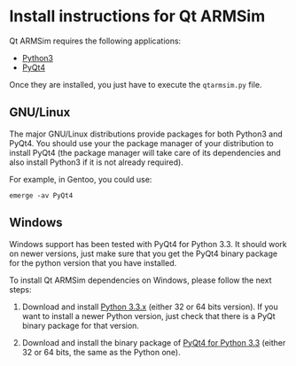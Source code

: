Install instructions for Qt ARMSim
==================================

Qt ARMSim requires the following applications:

  * [Python3](https://www.python.org/)
  * [PyQt4](http://www.riverbankcomputing.co.uk/software/pyqt/intro)
  
Once they are installed, you just have to execute the `qtarmsim.py`
file.


GNU/Linux
---------

The major GNU/Linux distributions provide packages for both Python3
and PyQt4. You should use your the package manager of your
distribution to install PyQt4 (the package manager will take care of
its dependencies and also install Python3 if it is not already
required).

For example, in Gentoo, you could use:

	emerge -av PyQt4


Windows
-------

Windows support has been tested with PyQt4 for Python 3.3. It should
work on newer versions, just make sure that you get the PyQt4 binary
package for the python version that you have installed.

To install Qt ARMSim dependencies on Windows, please follow the next
steps:

1. Download and install
[Python 3.3.x](https://www.python.org/downloads/windows/) (either 32
or 64 bits version). If you want to install a newer Python version,
just check that there is a PyQt binary package for that version.

2. Download and install the binary package of
[PyQt4 for Python 3.3](http://www.riverbankcomputing.co.uk/software/pyqt/download)
(either 32 or 64 bits, the same as the Python one).
